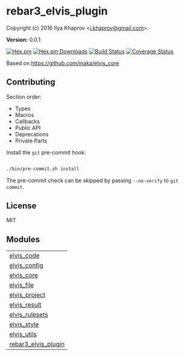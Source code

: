 

# rebar3_elvis_plugin #

Copyright (c) 2016 Ilya Khaprov <<i.khaprov@gmail.com>>.

__Version:__ 0.0.1

[![Hex.pm][Hex badge]][Hex link]
[![Hex.pm Downloads][Hex downloads badge]][Hex link]
[![Build Status][Travis badge]][Travis link]
[![Coverage Status][Coveralls badge]][Coveralls link]

Based on https://github.com/inaka/elvis_core

## Contributing

Section order:

- Types
- Macros
- Callbacks
- Public API
- Deprecations
- Private Parts

Install the `git` pre-commit hook:

```bash

./bin/pre-commit.sh install

```

The pre-commit check can be skipped by passing `--no-verify` to `git commit`.

## License

MIT

[Hex badge]: https://img.shields.io/hexpm/v/rebar3_elvis_plugin.svg?maxAge=2592000?style=plastic
[Hex link]: https://hex.pm/packages/rebar3_elvis_plugin
[Hex downloads badge]: https://img.shields.io/hexpm/dt/rebar3_elvis_plugin.svg?maxAge=2592000
[Travis badge]: https://travis-ci.org/deadtrickster/rebar3_elvis_plugin.svg?branch=version-3
[Travis link]: https://travis-ci.org/deadtrickster/rebar3_elvis_plugin
[Coveralls badge]: https://coveralls.io/repos/github/deadtrickster/rebar3_elvis_plugin/badge.svg?branch=master
[Coveralls link]: https://coveralls.io/github/deadtrickster/rebar3_elvis_plugin?branch=master


## Modules ##


<table width="100%" border="0" summary="list of modules">
<tr><td><a href="https://github.com/deadtrickster/rebar3_elvis_plugin/blob/master/doc/elvis_code.md" class="module">elvis_code</a></td></tr>
<tr><td><a href="https://github.com/deadtrickster/rebar3_elvis_plugin/blob/master/doc/elvis_config.md" class="module">elvis_config</a></td></tr>
<tr><td><a href="https://github.com/deadtrickster/rebar3_elvis_plugin/blob/master/doc/elvis_core.md" class="module">elvis_core</a></td></tr>
<tr><td><a href="https://github.com/deadtrickster/rebar3_elvis_plugin/blob/master/doc/elvis_file.md" class="module">elvis_file</a></td></tr>
<tr><td><a href="https://github.com/deadtrickster/rebar3_elvis_plugin/blob/master/doc/elvis_project.md" class="module">elvis_project</a></td></tr>
<tr><td><a href="https://github.com/deadtrickster/rebar3_elvis_plugin/blob/master/doc/elvis_result.md" class="module">elvis_result</a></td></tr>
<tr><td><a href="https://github.com/deadtrickster/rebar3_elvis_plugin/blob/master/doc/elvis_rulesets.md" class="module">elvis_rulesets</a></td></tr>
<tr><td><a href="https://github.com/deadtrickster/rebar3_elvis_plugin/blob/master/doc/elvis_style.md" class="module">elvis_style</a></td></tr>
<tr><td><a href="https://github.com/deadtrickster/rebar3_elvis_plugin/blob/master/doc/elvis_utils.md" class="module">elvis_utils</a></td></tr>
<tr><td><a href="https://github.com/deadtrickster/rebar3_elvis_plugin/blob/master/doc/rebar3_elvis_plugin.md" class="module">rebar3_elvis_plugin</a></td></tr></table>

